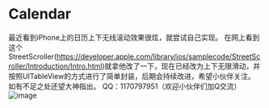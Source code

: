 # Calendar
最近看到iPhone上的日历上下无线滚动效果很炫，就尝试自己实现。
在网上看到这个StreetScroller(https://developer.apple.com/library/ios/samplecode/StreetScroller/Introduction/Intro.html)就拿他改了一下，现在已经改为上下无限滑动，并按照UITableView的方式进行了简单封装，后期会持续改进，希望小伙伴关注。
如有不足之处还望大神指出。
QQ：1170797951（欢迎小伙伴们加Q交流）
 ![image](https://github.com/CaoWeikang/Calendar/blob/master/%E6%BC%94%E7%A4%BA.gif)
 
